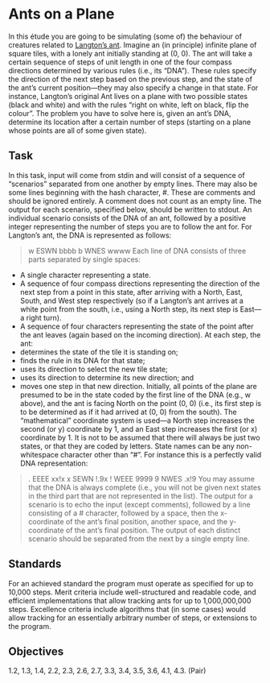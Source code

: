 # Ants on a Plane
In this étude you are going to be simulating (some of) the behaviour of creatures related
to [Langton’s ant](https://en.wikipedia.org/wiki/Langton%27s_ant). Imagine an (in principle) infinite plane of square tiles, with a lonely
ant initially standing at (0, 0). The ant will take a certain sequence of steps of unit length
in one of the four compass directions determined by various rules (i.e., its “DNA”).
These rules specify the direction of the next step based on the previous step, and the
state of the ant’s current position—they may also specify a change in that state.
For instance, Langton’s original Ant lives on a plane with two possible states (black and
white) and with the rules “right on white, left on black, flip the colour”.
The problem you have to solve here is, given an ant’s DNA, determine its location
after a certain number of steps (starting on a plane whose points are all of some given
state).

## Task
In this task, input will come from stdin and will consist of a sequence of “scenarios”
separated from one another by empty lines. There may also be some lines beginning
with the hash character, #. These are comments and should be ignored entirely. A comment does not count as an empty line. The output for each scenario, specified below,
should be written to stdout.
An individual scenario consists of the DNA of an ant, followed by a positive integer
representing the number of steps you are to follow the ant for. For Langton’s ant, the
DNA is represented as follows:
> w ESWN bbbb
> b WNES wwww
Each line of DNA consists of three parts separated by single spaces:
- A single character representing a state.
- A sequence of four compass directions representing the direction of the next step
from a point in this state, after arriving with a North, East, South, and West step
respectively (so if a Langton’s ant arrives at a white point from the south, i.e.,
using a North step, its next step is East—a right turn).
- A sequence of four characters representing the state of the point after the ant
leaves (again based on the incoming direction).
At each step, the ant:
- determines the state of the tile it is standing on;
- finds the rule in its DNA for that state;
- uses its direction to select the new tile state;
- uses its direction to determine its new direction; and
- moves one step in that new direction.
Initially, all points of the plane are presumed to be in the state coded by the first line of
the DNA (e.g., w above), and the ant is facing North on the point (0, 0) (i.e., its first step
is to be determined as if it had arrived at (0, 0) from the south). The “mathematical”
coordinate system is used—a North step increases the second (or y) coordinate by 1,
and an East step increases the first (or x) coordinate by 1.
It is not to be assumed that there will always be just two states, or that they are coded by
letters. State names can be any non-whitespace character other than “#”. For instance
this is a perfectly valid DNA representation:
> . EEEE xx!x
> x SEWN !.9x
> ! WEEE 9999
> 9 NWES .x!9
You may assume that the DNA is always complete (i.e., you will not be given next states
in the third part that are not represented in the list).
The output for a scenario is to echo the input (except comments), followed by a line
consisting of a # character, followed by a space, then the x-coordinate of the ant’s final
position, another space, and the y-coordinate of the ant’s final position. The output of
each distinct scenario should be separated from the next by a single empty line.

## Standards
For an achieved standard the program must operate as specified for up to 10,000 steps.
Merit criteria include well-structured and readable code, and efficient implementations
that allow tracking ants for up to 1,000,000,000 steps.
Excellence criteria include algorithms that (in some cases) would allow tracking for an
essentially arbitrary number of steps, or extensions to the program.

## Objectives
1.2, 1.3, 1.4, 2.2, 2.3, 2.6, 2.7, 3.3, 3.4, 3.5, 3.6, 4.1, 4.3.
(Pair)